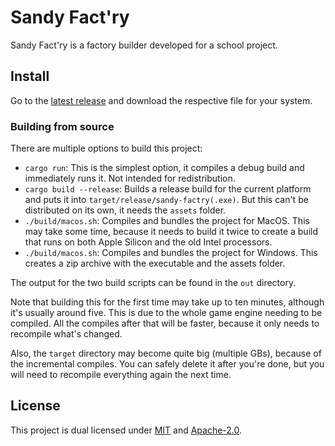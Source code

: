# Sandy Fact'ry

Sandy Fact'ry is a factory builder developed for a school project.

## Install

Go to the [latest release](https://github.com/TheBlckbird/sandy-factry/releases/latest) and download the respective file for your system.

### Building from source

There are multiple options to build this project:

-   `cargo run`: This is the simplest option, it compiles a debug build and immediately runs it. Not intended for redistribution.
-   `cargo build --release`: Builds a release build for the current platform and puts it into `target/release/sandy-factry(.exe)`. But this can't be distributed on its own, it needs the `assets` folder.
-   `./build/macos.sh`: Compiles and bundles the project for MacOS. This may take some time, because it needs to build it twice to create a build that runs on both Apple Silicon and the old Intel processors.
-   `./build/macos.sh`: Compiles and bundles the project for Windows. This creates a zip archive with the executable and the assets folder.

The output for the two build scripts can be found in the `out` directory.

Note that building this for the first time may take up to ten minutes, although it's usually around five. This is due to the whole game engine needing to be compiled. All the compiles after that will be faster, because it only needs to recompile what's changed.

Also, the `target` directory may become quite big (multiple GBs), because of the incremental compiles. You can safely delete it after you're done, but you will need to recompile everything again the next time.

## License

This project is dual licensed under [MIT](/LICENSE-MIT) and [Apache-2.0](/LICENSE-APACHE).
